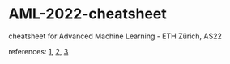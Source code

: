 # AML-2022-cheatsheet
cheatsheet for Advanced Machine Learning - ETH Zürich, AS22

references: [1](https://github.com/AlgebraLoveme/AML-cheatsheet), [2](https://github.com/dcetin/eth-cs-notes), [3](https://github.com/suniique/ETHz-AML-2020-Notes)

